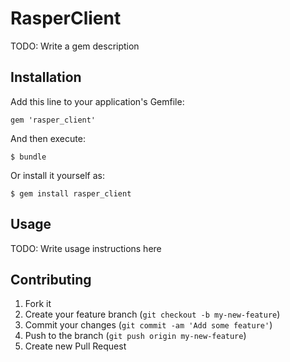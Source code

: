 # RasperClient

TODO: Write a gem description

## Installation

Add this line to your application's Gemfile:

    gem 'rasper_client'

And then execute:

    $ bundle

Or install it yourself as:

    $ gem install rasper_client

## Usage

TODO: Write usage instructions here

## Contributing

1. Fork it
2. Create your feature branch (`git checkout -b my-new-feature`)
3. Commit your changes (`git commit -am 'Add some feature'`)
4. Push to the branch (`git push origin my-new-feature`)
5. Create new Pull Request
